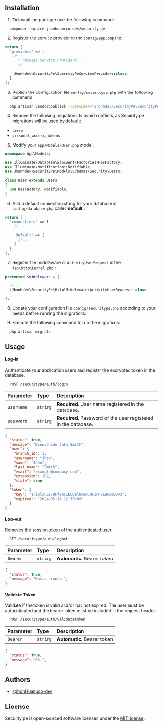 
## Installation

1. To install the package use the following command:

```bash
  composer require jhonhuanuco-dev/security-pe
```

2. Register the service provider in the `config/app.php` file:

```php
return [
  'providers' => [
    /*
      * Package Service Providers...
      */

    Jhonhdev\SecurityPe\SecurityPeServiceProvider::class,
  ]
];
```

3. Publish the configuration file `config/securitype.php` with the following command:

```bash
  php artisan vendor:publish --provider="Jhonhdev\SecurityPe\SecurityPeServiceProvider"
```

4. Remove the following migrations to avoid conflicts, as Security.pe migrations will be used by default:

- `users`
- `personal_access_tokens`

5. Modify your `app/Models/User.php` model.

```php
namespace App\Models;

use Illuminate\Database\Eloquent\Factories\HasFactory;
use Illuminate\Notifications\Notifiable;
use Jhonhdev\SecurityPe\Models\Schemas\Security\Users;

class User extends Users
{
  use HasFactory, Notifiable;
}
```

6. Add a default connection string for your database in `config/database.php` called **default**.:

```php
return [
  'connections' => [
    //...

    'default' => [
      //...
    ]
  ]
];
```

7. Register the middleware of `ActivityUserRequest` in the `App\Http\Kernel.php`.:

```php
protected $middleware = [

  //...
  \Jhonhdev\SecurityPe\Http\Middleware\ActivityUserRequest::class,

];
```

8. Update your configuration file `config/securitype.php` according to your needs before running the migrations..

9. Execute the following command to run the migrations:

```bash
  php artisan migrate
```


## Usage

#### Log-in
Authenticate your application users and register the encrypted token in the database.

```http
  POST /securitype/auth/login
```

| Parameter  | Type     | Description                                                    |
| :--------- | :------- | :------------------------------------------------------------- |
| `username` | `string` | **Required**. User name registered in the database.            |
| `password` | `string` | **Required**. Password of the user registered in the database. |

```json
{
  "status": true,
  "message": "Bienvenido John Smith",
  "user": {
    "branch_id": 1,
    "username": "jhsm",
    "name": "John",
    "last_name": "Smith",
    "email": "example@company.com",
    "extension": 102,
    "state": true
  },
  "token": {
    "key": "1|iplxuLz78Ff9nS1ECDalNv2wJUFJMFVLemBOQJvz",
    "expired": "2024-05-16 22:30:09"
  }
}
```

#### Log-out
Removes the session token of the authenticated user.

```http
  GET /securitype/auth/logout
```

| Parameter | Type     | Description                       |
| :-------- | :------- | :-------------------------------- |
| `Bearer`  | `string` | **Automatic**. Bearer token       |

```json
{
  "status": true,
  "message": "Hasta pronto.",
}
```


#### Validate Token.
Validate if the token is valid and/or has not expired. The user must be authenticated and the bearer token must be included in the request header.

```http
  POST /securitype/auth/validatetoken
```

| Parameter | Type     | Description                       |
| :-------- | :------- | :-------------------------------- |
| `Bearer`  | `string` | **Automatic**. Bearer token       |

```json
{
  "status": true,
  "message": "Ok.",
}
```


## Authors

- [@jhonHuanuco-dev](https://github.com/jhonHuanuco-dev)


## License

Security.pe is open-sourced software licensed under the [MIT license](LICENSE.md).